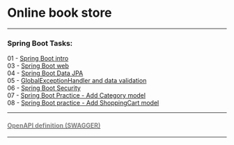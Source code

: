 # Online book store

---

### Spring Boot Tasks:
01 - [Spring Boot intro](https://mate.academy/learn/java-spring-boot/java-spring-boot-intro-v2?section=practice&videoId=5550&testTaskSlug=java_create_a_repo "Перейти к описанию задания")  
03 - [Spring Boot web](https://mate.academy/learn/java-spring-boot/java-spring-boot-web?section=practice&videoId=5561&testTaskSlug=java_spring_boot_web "Перейти к описанию задания")  
04 - [Spring Boot Data JPA](https://mate.academy/learn/java-spring-boot/java-spring-boot-data-jpa-v2?section=practice&videoId=5566&testTaskSlug=java_spring_boot_data_jpa "Перейти к описанию задания")  
05 - [GlobalExceptionHandler and data validation](https://mate.academy/learn/java-spring-boot/java-spring-boot-globalexceptionhandler?section=practice&videoId=5577&testTaskSlug=java_globalexceptionhandler_and_data_validation "Перейти к описанию задания")  
06 - [Spring Boot Security](https://mate.academy/learn/java-spring-boot/java-spring-boot-security?section=practice&videoId=5578&testTaskSlug=java_security "Перейти к описанию задания")  
07 - [Spring Boot Practice - Add Category model](https://mate.academy/learn/java-spring-boot/java-spring-boot-practice-v2?section=practice&testTaskSlug=java_add_category_model "Перейти к описанию задания")  
08 - [Spring Boot practice - Add ShoppingCart model](https://mate.academy/learn/java-spring-boot/java-spring-boot-practice-v2?section=practice&testTaskSlug=java_add_shoppingcart_model "Перейти к описанию задания")  


---
#### [<span style="color:grey">OpenAPI definition (SWAGGER)</span>](http://localhost:8080/api/swagger-ui/index.html#/)

---

